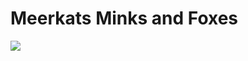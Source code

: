 # Meerkats Minks and Foxes
[![](https://mermaid.ink/img/pako:eNpdkcFuwjAQRH9l5RNI8AM5VAIChFb0QtVL3cMqXsAisaO1jVoh_r2LQ0vUU1ZvZsej7EXV3pAq1IGxO8Jbqd3sQ6uZsy02FrX6hOn0CebCFsjOnj3foHbzzBfCtylEaqxBGghlXnD_6FJoRdxRiH_KIisrUV7JH7Ah8Ax9Zv9SmQ1rMbynRlZvuo9HYjiQo3udZTZVYtoltjXGHq8y3gzCzzZ4B6NZSzebg9a603jwJDQpMnkZRsvEvqNfT85b57znR5dz_xkxGdj7r_GjXOiothTyWpXXXgbtIPTDvaeaKCnUojVyiot2AFpJSiu_qJDRIJ-00u4qPkzR775drYrIiSYqdQYjlRblgq0q9tgEoWRs9Lztb5tPfP0BqlmhrA?type=png)](https://mermaid-js.github.io/mermaid-live-editor/edit#pako:eNpdkcFuwjAQRH9l5RNI8AM5VAIChFb0QtVL3cMqXsAisaO1jVoh_r2LQ0vUU1ZvZsej7EXV3pAq1IGxO8Jbqd3sQ6uZsy02FrX6hOn0CebCFsjOnj3foHbzzBfCtylEaqxBGghlXnD_6FJoRdxRiH_KIisrUV7JH7Ah8Ax9Zv9SmQ1rMbynRlZvuo9HYjiQo3udZTZVYtoltjXGHq8y3gzCzzZ4B6NZSzebg9a603jwJDQpMnkZRsvEvqNfT85b57znR5dz_xkxGdj7r_GjXOiothTyWpXXXgbtIPTDvaeaKCnUojVyiot2AFpJSiu_qJDRIJ-00u4qPkzR775drYrIiSYqdQYjlRblgq0q9tgEoWRs9Lztb5tPfP0BqlmhrA)
